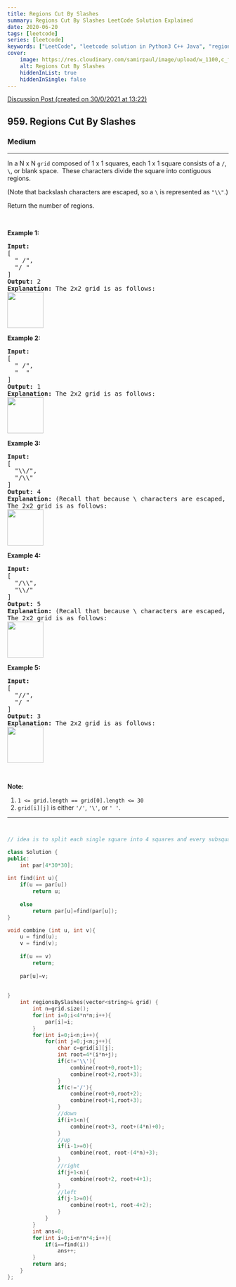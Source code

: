 ```yaml
---
title: Regions Cut By Slashes
summary: Regions Cut By Slashes LeetCode Solution Explained
date: 2020-06-20
tags: [leetcode]
series: [leetcode]
keywords: ["LeetCode", "leetcode solution in Python3 C++ Java", "regions-cut-by-slashes LeetCode Solution Explained"]
cover:
    image: https://res.cloudinary.com/samirpaul/image/upload/w_1100,c_fit,co_rgb:FFFFFF,l_text:Arial_75_bold:Regions Cut By Slashes - Solution Explained/problem-solving.webp
    alt: Regions Cut By Slashes
    hiddenInList: true
    hiddenInSingle: false
---
```



[Discussion Post (created on 30/0/2021 at 13:22)](https://leetcode.com/problems/regions-cut-by-slashes/discuss/1041633/DFS-Solution-C%2B%2B)  
<h2>959. Regions Cut By Slashes</h2><h3>Medium</h3><hr><div><p>In a N x N&nbsp;<code>grid</code> composed of 1 x 1 squares, each 1 x 1 square consists of a <code>/</code>, <code>\</code>, or blank space.&nbsp; These characters divide the square into contiguous regions.</p>

<p>(Note that backslash characters are escaped, so a <code>\</code>&nbsp;is represented as <code>"\\"</code>.)</p>

<p>Return the number of regions.</p>

<p>&nbsp;</p>

<div>
<div>
<div>
<div>
<div>
<ol>
</ol>
</div>
</div>
</div>
</div>
</div>

<div>
<p><strong>Example 1:</strong></p>

<pre><strong>Input:
</strong><span id="example-input-1-1">[
&nbsp; " /",
&nbsp; "/ "
]</span>
<strong>Output: </strong><span id="example-output-1">2</span>
<strong>Explanation: </strong>The 2x2 grid is as follows:
<img alt="" src="https://assets.leetcode.com/uploads/2018/12/15/1.png" style="width: 82px; height: 82px;">
</pre>

<div>
<p><strong>Example 2:</strong></p>

<pre><strong>Input:
</strong><span id="example-input-2-1">[
&nbsp; " /",
&nbsp; "  "
]</span>
<strong>Output: </strong><span id="example-output-2">1</span>
<strong>Explanation: </strong>The 2x2 grid is as follows:
<img alt="" src="https://assets.leetcode.com/uploads/2018/12/15/2.png" style="width: 82px; height: 82px;">
</pre>

<div>
<p><strong>Example 3:</strong></p>

<pre><strong>Input:
</strong><span id="example-input-3-1">[
&nbsp; "\\/",
&nbsp; "/\\"
]</span>
<strong>Output: </strong><span id="example-output-3">4</span>
<strong>Explanation: </strong>(Recall that because \ characters are escaped, "\\/" refers to \/, and "/\\" refers to /\.)
The 2x2 grid is as follows:
<img alt="" src="https://assets.leetcode.com/uploads/2018/12/15/3.png" style="width: 82px; height: 82px;">
</pre>

<div>
<p><strong>Example 4:</strong></p>

<pre><strong>Input:
</strong><span id="example-input-4-1">[
&nbsp; "/\\",
&nbsp; "\\/"
]</span>
<strong>Output: </strong><span id="example-output-4">5</span>
<strong>Explanation: </strong>(Recall that because \ characters are escaped, "/\\" refers to /\, and "\\/" refers to \/.)
The 2x2 grid is as follows:
<img alt="" src="https://assets.leetcode.com/uploads/2018/12/15/4.png" style="width: 82px; height: 82px;">
</pre>

<div>
<p><strong>Example 5:</strong></p>

<pre><strong>Input:
</strong><span id="example-input-5-1">[
&nbsp; "//",
&nbsp; "/ "
]</span>
<strong>Output: </strong><span id="example-output-5">3</span>
<strong>Explanation: </strong>The 2x2 grid is as follows:
<img alt="" src="https://assets.leetcode.com/uploads/2018/12/15/5.png" style="width: 82px; height: 82px;">
</pre>

<p>&nbsp;</p>

<p><strong>Note:</strong></p>

<ol>
	<li><code>1 &lt;= grid.length == grid[0].length &lt;= 30</code></li>
	<li><code>grid[i][j]</code> is either <code>'/'</code>, <code>'\'</code>, or <code>' '</code>.</li>
</ol>
</div>
</div>
</div>
</div>
</div></div>

---




```cpp


// idea is to split each single square into 4 squares and every subsquare into 4 triangles

class Solution {
public:
    int par[4*30*30];
    
int find(int u){
    if(u == par[u])
        return u;
    
    else
        return par[u]=find(par[u]);
}

void combine (int u, int v){
    u = find(u);
    v = find(v);
    
    if(u == v)
        return;
    
    par[u]=v;
    
    
}
    int regionsBySlashes(vector<string>& grid) {
        int n=grid.size();
        for(int i=0;i<4*n*n;i++){
            par[i]=i;
        }
        for(int i=0;i<n;i++){
            for(int j=0;j<n;j++){
                char c=grid[i][j];
                int root=4*(i*n+j);
                if(c!='\\'){
                    combine(root+0,root+1);
                    combine(root+2,root+3);
                }
                if(c!='/'){
                    combine(root+0,root+2);
                    combine(root+1,root+3);
                }
                //down
                if(i+1<n){
                    combine(root+3, root+(4*n)+0);
                }
                //up
                if(i-1>=0){
                    combine(root, root-(4*n)+3);
                }
                //right
                if(j+1<n){
                    combine(root+2, root+4+1);
                }
                //left
                if(j-1>=0){
                    combine(root+1, root-4+2);
                }
            }
        }
        int ans=0;
        for(int i=0;i<n*n*4;i++){
            if(i==find(i))
                ans++;
        }
        return ans;
    }
};
```

